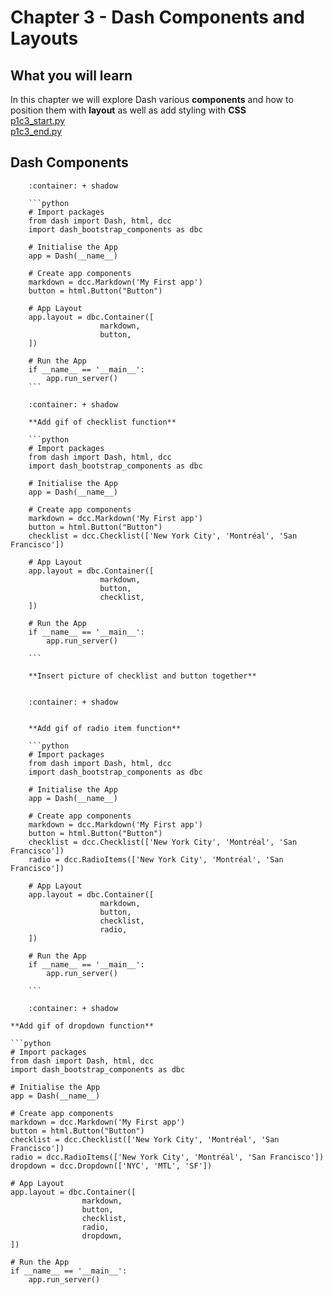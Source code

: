 # Chapter 3 - Dash Components and Layouts
## What you will learn

In this chapter we will explore Dash various **components** and how to position them with **layout** as well as add styling with **CSS**\
[p1c3_start.py](../assets/p1c2/p1c2_end.py)\
[p1c3_end.py](../assets/p1c3/p1c3_end.py)


## Dash Components

```{dropdown} Buttons
    :container: + shadow
  
    ```python
    # Import packages 
    from dash import Dash, html, dcc
    import dash_bootstrap_components as dbc

    # Initialise the App 
    app = Dash(__name__)

    # Create app components
    markdown = dcc.Markdown('My First app')
    button = html.Button("Button")

    # App Layout 
    app.layout = dbc.Container([
                    markdown,
                    button,
    ])

    # Run the App 
    if __name__ == '__main__':
        app.run_server()
    ```

```

```{dropdown} Checklist
    :container: + shadow
  
    **Add gif of checklist function**

    ```python
    # Import packages 
    from dash import Dash, html, dcc
    import dash_bootstrap_components as dbc

    # Initialise the App 
    app = Dash(__name__)

    # Create app components
    markdown = dcc.Markdown('My First app')
    button = html.Button("Button")
    checklist = dcc.Checklist(['New York City', 'Montréal', 'San Francisco'])

    # App Layout 
    app.layout = dbc.Container([
                    markdown,
                    button,
                    checklist,
    ])

    # Run the App 
    if __name__ == '__main__':
        app.run_server()

    ```

    **Insert picture of checklist and button together**
  
```

```{dropdown} Radio items
    :container: + shadow
  
  
    **Add gif of radio item function**

    ```python
    # Import packages 
    from dash import Dash, html, dcc
    import dash_bootstrap_components as dbc

    # Initialise the App 
    app = Dash(__name__)

    # Create app components
    markdown = dcc.Markdown('My First app')
    button = html.Button("Button")
    checklist = dcc.Checklist(['New York City', 'Montréal', 'San Francisco'])
    radio = dcc.RadioItems(['New York City', 'Montréal', 'San Francisco'])

    # App Layout 
    app.layout = dbc.Container([
                    markdown,
                    button,
                    checklist,
                    radio,
    ])

    # Run the App 
    if __name__ == '__main__':
        app.run_server()

    ```

```

```{dropdown} Dropdown
    :container: + shadow
  
**Add gif of dropdown function**
  
```python
# Import packages 
from dash import Dash, html, dcc
import dash_bootstrap_components as dbc

# Initialise the App 
app = Dash(__name__)

# Create app components
markdown = dcc.Markdown('My First app')
button = html.Button("Button")
checklist = dcc.Checklist(['New York City', 'Montréal', 'San Francisco'])
radio = dcc.RadioItems(['New York City', 'Montréal', 'San Francisco'])
dropdown = dcc.Dropdown(['NYC', 'MTL', 'SF'])

# App Layout 
app.layout = dbc.Container([
                markdown,
                button,
                checklist,
                radio,
                dropdown,
])

# Run the App 
if __name__ == '__main__':
    app.run_server()

```
  
```
